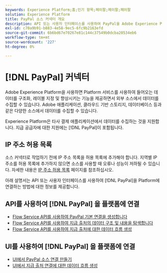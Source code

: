 ```yaml
---
keywords: Experience Platform;홈;인기 항목;페이팔;페이팔;페이팔
solution: Experience Platform
title: PayPal 소스 커넥터 개요
description: API 또는 사용자 인터페이스를 사용하여 PayPal을 Adobe Experience Platform에 연결하는 방법을 알아봅니다.
exl-id: c70a9b91-b883-4e58-9ec5-6fc9b2163efd
source-git-commit: 6b6bd67e70267e81c144c37549b0dcba20534eb6
workflow-type: tm+mt
source-wordcount: '227'
ht-degree: 0%

---
```


# [!DNL PayPal] 커넥터

Adobe Experience Platform을 사용하면 Platform 서비스를 사용하여 들어오는 데이터를 구조화, 레이블 지정 및 향상시키는 기능을 제공하면서 외부 소스에서 데이터를 수집할 수 있습니다. Adobe 애플리케이션, 클라우드 기반 스토리지, 데이터베이스 등과 같은 다양한 소스에서 데이터를 수집할 수 있습니다.

Experience Platform은 타사 결제 애플리케이션에서 데이터를 수집하는 것을 지원합니다. 지급 공급자에 대한 지원에는 [!DNL PayPal]이 포함됩니다.

## IP 주소 허용 목록

소스 커넥터로 작업하기 전에 IP 주소 목록을 허용 목록에 추가해야 합니다. 지역별 IP 주소를 허용 목록에 추가하지 않으면 소스를 사용할 때 오류나 성능이 저하될 수 있습니다. 자세한 내용은 [IP 주소 허용 목록](../../ip-address-allow-list.md) 페이지를 참조하십시오.

아래 설명서는 API 또는 사용자 인터페이스를 사용하여 [!DNL PayPal]을 Platform에 연결하는 방법에 대한 정보를 제공합니다.

## API를 사용하여 [!DNL PayPal] 을 플랫폼에 연결

- [Flow Service API를 사용하여 PayPal 기본 연결을 생성합니다](../../tutorials/api/create/payments/paypal.md)
- [Flow Service API를 사용하여 지급 출처의 데이터 구조 및 내용을 탐색합니다](../../tutorials/api/explore/payments.md)
- [Flow Service API를 사용하여 지급 출처에 대한 데이터 흐름 생성](../../tutorials/api/collect/payments.md)

## UI를 사용하여 [!DNL PayPal] 을 플랫폼에 연결

- [UI에서 PayPal 소스 연결 만들기](../../tutorials/ui/create/payments/paypal.md)
- [UI에서 지급 출처 연결에 대한 데이터 흐름 생성](../../tutorials/ui/dataflow/payments.md)
